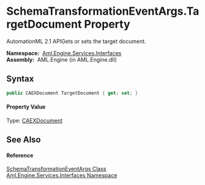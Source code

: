 SchemaTransformationEventArgs.TargetDocument Property
=====================================================
AutomationML 2.1 APIGets or sets the target document.

  **Namespace:**  [Aml.Engine.Services.Interfaces][1]  
  **Assembly:**  AML.Engine (in AML.Engine.dll)

Syntax
------

```csharp
public CAEXDocument TargetDocument { get; set; }
```

#### Property Value
Type: [CAEXDocument][2]

See Also
--------

#### Reference
[SchemaTransformationEventArgs Class][3]  
[Aml.Engine.Services.Interfaces Namespace][1]  

[1]: ../README.md
[2]: ../../Aml.Engine.CAEX/CAEXDocument/README.md
[3]: README.md
[4]: https://www.automationml.org
[5]: ../../icons/logoShade.png